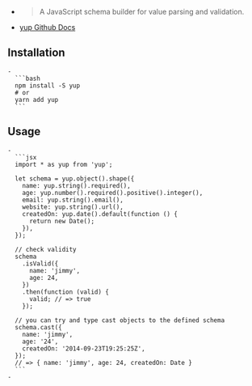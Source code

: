 -
  >A JavaScript schema builder for value parsing and validation.
- [yup Github Docs](https://github.com/jquense/yup)
## Installation
	-
	  ```bash
	  npm install -S yup
	  # or
	  yarn add yup
	  ```
## Usage
	-
	  ```jsx
	  import * as yup from 'yup';
	  
	  let schema = yup.object().shape({
	    name: yup.string().required(),
	    age: yup.number().required().positive().integer(),
	    email: yup.string().email(),
	    website: yup.string().url(),
	    createdOn: yup.date().default(function () {
	      return new Date();
	    }),
	  });
	  
	  // check validity
	  schema
	    .isValid({
	      name: 'jimmy',
	      age: 24,
	    })
	    .then(function (valid) {
	      valid; // => true
	    });
	  
	  // you can try and type cast objects to the defined schema
	  schema.cast({
	    name: 'jimmy',
	    age: '24',
	    createdOn: '2014-09-23T19:25:25Z',
	  });
	  // => { name: 'jimmy', age: 24, createdOn: Date }
	  ```
	-